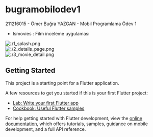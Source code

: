 # bugramobilodev1

211216015 - Ömer Buğra YAZGAN - Mobil Programlama Ödev 1 

- lsmovies :  Film inceleme uygulaması

![./1_splash.png](splashsayfasi)  
![./2_details_page.png](splashsayfasi)  
![./3_movie_detail.png](splashsayfasi)  

## Getting Started

This project is a starting point for a Flutter application.

A few resources to get you started if this is your first Flutter project:

- [Lab: Write your first Flutter app](https://docs.flutter.dev/get-started/codelab)
- [Cookbook: Useful Flutter samples](https://docs.flutter.dev/cookbook)

For help getting started with Flutter development, view the
[online documentation](https://docs.flutter.dev/), which offers tutorials,
samples, guidance on mobile development, and a full API reference.
